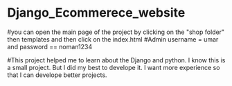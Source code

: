 # Django_Ecommerece_website
#you can open the main page of the project by clicking on the "shop folder" then templates and then click on the index.html
#Admin username = umar       and password == noman1234

#This project helped me to learn about the Django and python. I know this is a small project. But I did my best to develope it. I want more experience so that
I can develope better projects.

